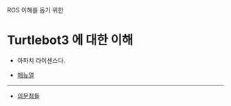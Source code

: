 ROS 이해를 돕기 위한

# Turtlebot3 에 대한 이해

- 아파치 라이센스다.

- [매뉴얼](manual.md)

---

- [의문점들](questions.md)


